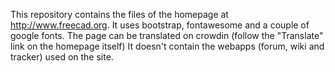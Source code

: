 This repository contains the files of the homepage at http://www.freecad.org.
It uses bootstrap, fontawesome and a couple of google fonts.
The page can be translated on crowdin (follow the "Translate" link on the homepage itself)
It doesn't contain the webapps (forum, wiki and tracker) used on the site.
